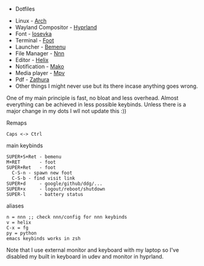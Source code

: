 * Dotfiles
+ Linux              - [Arch](https://archlinux.org/)
+ Wayland Compositor - [Hyprland](https://aur.archlinux.org/packages/waybar-hyprland-git)
+ Font               - [Iosevka](https://github.com/be5invis/Iosevka)
+ Terminal           - [Foot](https://codeberg.org/dnkl/foot)
+ Launcher           - [Bemenu](https://github.com/Cloudef/bemenu)
+ File Manager       - [Nnn](https://github.com/jarun/nnn)
+ Editor             - [Helix](https://helix-editor.com/)
+ Notification       - [Mako](https://github.com/emersion/mako)
+ Media player       - [Mpv](https://mpv.io/)
+ Pdf                - [Zathura](https://pwmt.org/projects/zathura/)
+ Other things I might never use but its there incase anything goes wrong.

One of my main principle is fast, no bloat and less overhead. Almost everything can be
achieved in less possible keybinds. Unless there is a major change in my dots I wll not
update this :))


Remaps
```
Caps <-> Ctrl
```

main keybinds
```
SUPER+S+Ret - bemenu
M+RET       - foot
SUPER+Ret   - foot
  C-S-n - spawn new foot
  C-S-b - find visit link
SUPER+d     - google/github/ddg/...
SUPER+x     - logout/reboot/shutdown
SUPER-l     - battery status
```

aliases
```
n = nnn ;; check nnn/config for nnn keybinds
v = helix
C-x = fg
py = python
emacs keybinds works in zsh
```

Note that I use external monitor and keyboard with my laptop so I've disabled my built
in keyboard in udev and monitor in hyprland.
